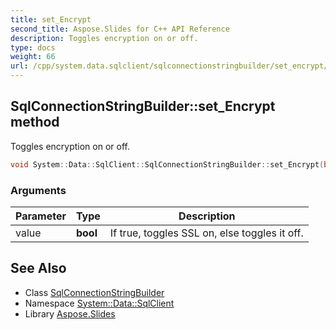 ```yaml
---
title: set_Encrypt
second_title: Aspose.Slides for C++ API Reference
description: Toggles encryption on or off.
type: docs
weight: 66
url: /cpp/system.data.sqlclient/sqlconnectionstringbuilder/set_encrypt/
---
```

## SqlConnectionStringBuilder::set_Encrypt method


Toggles encryption on or off.

```cpp
void System::Data::SqlClient::SqlConnectionStringBuilder::set_Encrypt(bool value)
```


### Arguments

| Parameter | Type | Description |
| --- | --- | --- |
| value | **bool** | If true, toggles SSL on, else toggles it off. |

## See Also

* Class [SqlConnectionStringBuilder](../)
* Namespace [System::Data::SqlClient](../../)
* Library [Aspose.Slides](../../../)
